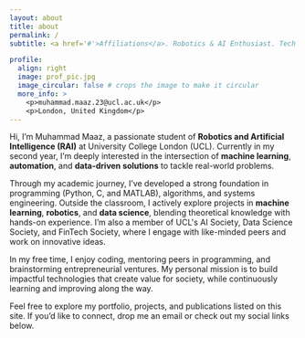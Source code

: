 ```yaml
---
layout: about
title: about
permalink: /
subtitle: <a href='#'>Affiliations</a>. Robotics & AI Enthusiast. Tech Innovator. Lifelong Learner.

profile:
  align: right
  image: prof_pic.jpg
  image_circular: false # crops the image to make it circular
  more_info: >
    <p>muhammad.maaz.23@ucl.ac.uk</p>
    <p>London, United Kingdom</p>
---
```


Hi, I’m Muhammad Maaz, a passionate student of **Robotics and Artificial Intelligence (RAI)** at University College London (UCL). Currently in my second year, I’m deeply interested in the intersection of **machine learning**, **automation**, and **data-driven solutions** to tackle real-world problems.

Through my academic journey, I’ve developed a strong foundation in programming (Python, C, and MATLAB), algorithms, and systems engineering. Outside the classroom, I actively explore projects in **machine learning**, **robotics**, and **data science**, blending theoretical knowledge with hands-on experience. I’m also a member of UCL's AI Society, Data Science Society, and FinTech Society, where I engage with like-minded peers and work on innovative ideas.

In my free time, I enjoy coding, mentoring peers in programming, and brainstorming entrepreneurial ventures. My personal mission is to build impactful technologies that create value for society, while continuously learning and improving along the way.

Feel free to explore my portfolio, projects, and publications listed on this site. If you’d like to connect, drop me an email or check out my social links below.
